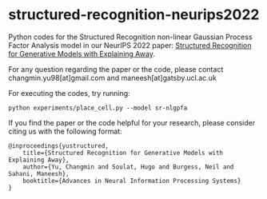 # structured-recognition-neurips2022

Python codes for the Structured Recognition non-linear Gaussian Process Factor Analysis model in our NeurIPS 2022 paper: [Structured Recognition for Generative Models with Explaining Away](https://openreview.net/forum?id=ySB7IbdseGC). 

For any question regarding the paper or the code, please contact changmin.yu98[at]gmail.com and maneesh[at]gatsby.ucl.ac.uk

For executing the codes, try running:

```
python experiments/place_cell.py --model sr-nlgpfa
```

If you find the paper or the code helpful for your research, please consider citing us with the following format:

```
@inproceedings{yustructured,
    title={Structured Recognition for Generative Models with Explaining Away},
    author={Yu, Changmin and Soulat, Hugo and Burgess, Neil and Sahani, Maneesh},
    booktitle={Advances in Neural Information Processing Systems}
}
```
